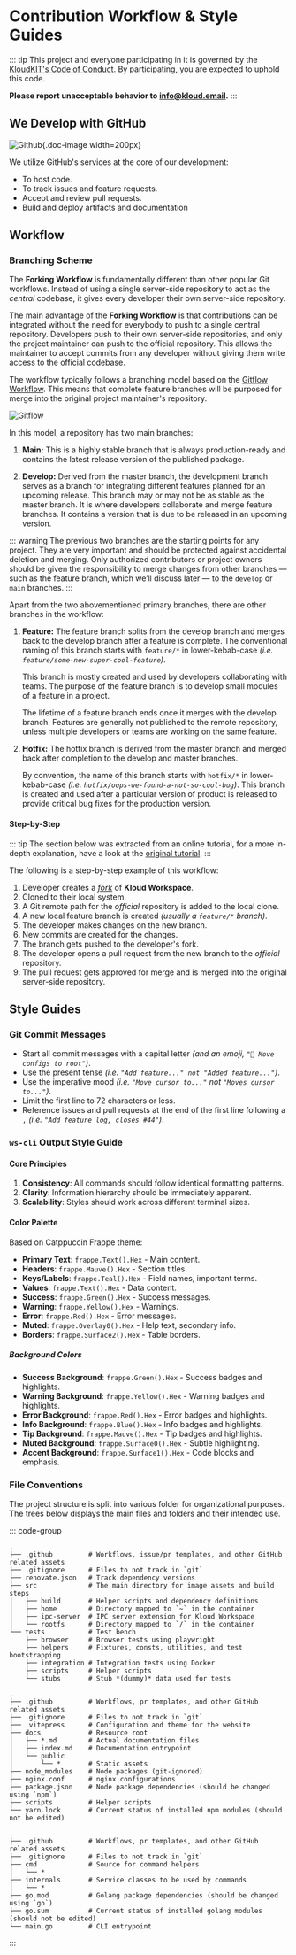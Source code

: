 # Contribution Workflow & Style Guides

::: tip
This project and everyone participating in it is governed by the
[KloudKIT's Code of Conduct](/contribute/code-of-conduct).
By participating, you are expected to uphold this code.

**Please report unacceptable behavior to <info@kloud.email>.**
:::

## We Develop with GitHub

![Github](/icons/github.svg){.doc-image width=200px}

We utilize GitHub's services at the core of our development:

- To host code.
- To track issues and feature requests.
- Accept and review pull requests.
- Build and deploy artifacts and documentation

## Workflow

### Branching Scheme

The **Forking Workflow** is fundamentally different than other popular Git workflows.
Instead of using a single server-side repository to act as the *central* codebase, it
gives every developer their own server-side repository.

The main advantage of the **Forking Workflow** is that contributions can be integrated
without the need for everybody to push to a single central repository.
Developers push to their own server-side repositories, and only the project maintainer can
push to the official repository.
This allows the maintainer to accept commits from any developer without giving them write
access to the official codebase.

The workflow typically follows a branching model based on the
[Gitflow Workflow](https://www.atlassian.com/git/tutorials/comparing-workflows/gitflow-workflow).
This means that complete feature branches will be purposed for merge into the original
project maintainer's repository.

![Gitflow](/contribute/contribution-workflow/gitflow.png)

In this model, a repository has two main branches:

1. **Main:** This is a highly stable branch that is always production-ready and contains
    the latest release version of the published package.

2. **Develop:** Derived from the master branch, the development branch serves as a branch
    for integrating different features planned for an upcoming release.
    This branch may or may not be as stable as the master branch.
    It is where developers collaborate and merge feature branches.
    It contains a version that is due to be released in an upcoming version.

::: warning
The previous two branches are the starting points for any project.
They are very important and should be protected against accidental deletion and merging.
Only authorized contributors or project owners should be given the responsibility to merge
changes from other branches &mdash; such as the feature branch, which we’ll discuss later &mdash;
to the `develop` or `main` branches.
:::

Apart from the two abovementioned primary branches, there are other branches in the workflow:

1. **Feature:** The feature branch splits from the develop branch and merges back to the
    develop branch after a feature is complete.
    The conventional naming of this branch starts with `feature/*` in lower-kebab-case
    *(i.e. `feature/some-new-super-cool-feature`)*.

    This branch is mostly created and used by developers collaborating with teams.
    The purpose of the feature branch is to develop small modules of a feature in a
    project.

    The lifetime of a feature branch ends once it merges with the develop branch.
    Features are generally not published to the remote repository, unless multiple
    developers or teams are working on the same feature.

2. **Hotfix:** The hotfix branch is derived from the master branch and merged back after
    completion to the develop and master branches.

    By convention, the name of this branch starts with `hotfix/*` in lower-kebab-case
    *(i.e. `hotfix/oops-we-found-a-not-so-cool-bug`)*.
    This branch is created and used after a particular version of product is released to
    provide critical bug fixes for the production version.

#### Step-by-Step

::: tip
The section below was extracted from an online tutorial, for a more in-depth explanation,
have a look at the
[original tutorial](https://www.atlassian.com/git/tutorials/comparing-workflows/forking-workflow).
:::

The following is a step-by-step example of this workflow:

1. Developer creates a [*fork*](https://github.com/kloudkit/workspace/fork) of **Kloud Workspace**.
2. Cloned to their local system.
3. A Git remote path for the *official* repository is added to the local clone.
4. A new local feature branch is created *(usually a `feature/*` branch)*.
5. The developer makes changes on the new branch.
6. New commits are created for the changes.
7. The branch gets pushed to the developer's fork.
8. The developer opens a pull request from the new branch to the *official* repository.
9. The pull request gets approved for merge and is merged into the original server-side repository.

## Style Guides

### Git Commit Messages

- Start all commit messages with a capital letter *(and an emoji, `"🚚 Move configs to root"`)*.
- Use the present tense *(i.e. `"Add feature..." not "Added feature..."`)*.
- Use the imperative mood *(i.e. `"Move cursor to..."` not `"Moves cursor to..."`)*.
- Limit the first line to 72 characters or less.
- Reference issues and pull requests at the end of the first line following a `,`
    *(i.e. `"Add feature log, closes #44"`)*.

### `ws-cli` Output Style Guide

#### Core Principles

1. **Consistency**: All commands should follow identical formatting patterns.
2. **Clarity**: Information hierarchy should be immediately apparent.
3. **Scalability**: Styles should work across different terminal sizes.

#### Color Palette

Based on Catppuccin Frappe theme:

- **Primary Text**: `frappe.Text().Hex` - Main content.
- **Headers**: `frappe.Mauve().Hex` - Section titles.
- **Keys/Labels**: `frappe.Teal().Hex` - Field names, important terms.
- **Values**: `frappe.Text().Hex` - Data content.
- **Success**: `frappe.Green().Hex` - Success messages.
- **Warning**: `frappe.Yellow().Hex` - Warnings.
- **Error**: `frappe.Red().Hex` - Error messages.
- **Muted**: `frappe.Overlay0().Hex` - Help text, secondary info.
- **Borders**: `frappe.Surface2().Hex` - Table borders.

##### Background Colors

- **Success Background**: `frappe.Green().Hex` - Success badges and highlights.
- **Warning Background**: `frappe.Yellow().Hex` - Warning badges and highlights.
- **Error Background**: `frappe.Red().Hex` - Error badges and highlights.
- **Info Background**: `frappe.Blue().Hex` - Info badges and highlights.
- **Tip Background**: `frappe.Mauve().Hex` - Tip badges and highlights.
- **Muted Background**: `frappe.Surface0().Hex` - Subtle highlighting.
- **Accent Background**: `frappe.Surface1().Hex` - Code blocks and emphasis.

### File Conventions

The project structure is split into various folder for organizational purposes.
The trees below displays the main files and folders and their intended use.

::: code-group

```text [Workspace]
.
├── .github         # Workflows, issue/pr templates, and other GitHub related assets
├── .gitignore      # Files to not track in `git`
├── renovate.json   # Track dependency versions
├── src             # The main directory for image assets and build steps
│   ├── build       # Helper scripts and dependency definitions
│   ├── home        # Directory mapped to `~` in the container
│   ├── ipc-server  # IPC server extension for Kloud Workspace
│   └── rootfs      # Directory mapped to `/` in the container
└── tests           # Test bench
    ├── browser     # Browser tests using playwright
    ├── helpers     # Fixtures, consts, utilities, and test bootstrapping
    ├── integration # Integration tests using Docker
    ├── scripts     # Helper scripts
    └── stubs       # Stub *(dummy)* data used for tests
```

```text [Docs]
.
├── .github         # Workflows, pr templates, and other GitHub related assets
├── .gitignore      # Files to not track in `git`
├── .vitepress      # Configuration and theme for the website
├── docs            # Resource root
│   ├── *.md        # Actual documentation files
│   ├── index.md    # Documentation entrypoint
│   └── public
│       └── *       # Static assets
├── node_modules    # Node packages (git-ignored)
├── nginx.conf      # nginx configurations
├── package.json    # Node package dependencies (should be changed using `npm`)
├── scripts         # Helper scripts
└── yarn.lock       # Current status of installed npm modules (should not be edited)
```

```text [CLI]
.
├── .github         # Workflows, pr templates, and other GitHub related assets
├── .gitignore      # Files to not track in `git`
├── cmd             # Source for command helpers
│   └── *
├── internals       # Service classes to be used by commands
│   └── *
├── go.mod          # Golang package dependencies (should be changed using `go`)
├── go.sum          # Current status of installed golang modules (should not be edited)
└── main.go         # CLI entrypoint
```

:::
